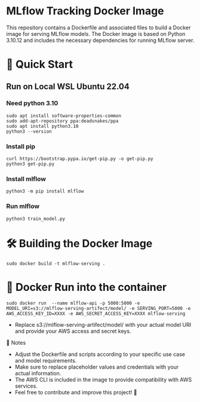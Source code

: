 # MLflow Tracking Docker Image
This repository contains a Dockerfile and associated files to build a Docker image for serving MLflow models. The Docker image is based on Python 3.10.12 and includes the necessary dependencies for running MLflow server.
# 🚀 Quick Start
## Run on Local WSL Ubuntu 22.04

### Need python 3.10
```sudo apt update
sudo apt install software-properties-common
sudo add-apt-repository ppa:deadsnakes/ppa
sudo apt install python3.10
python3 --version
```
### Install pip
```
curl https://bootstrap.pypa.io/get-pip.py -o get-pip.py
python3 get-pip.py
```
### Install mlflow 
```
python3 -m pip install mlflow
```
### Run mlflow
```
python3 train_model.py
```

# 🛠️ Building the Docker Image
```
sudo docker build -t mlflow-serving .
```
# 🐳 Docker Run into the container
```
sudo docker run  --name mlflow-api -p 5000:5000 -e MODEL_URI=s3://mlflow-serving-artifect/model/ -e SERVING_PORT=5000 -e  AWS_ACCESS_KEY_ID=XXXX -e AWS_SECRET_ACCESS_KEY=XXXX mlflow-serving
```
* Replace s3://mlflow-serving-artifect/model/ with your actual model URI and provide your AWS access and secret keys.

📝 Notes
* Adjust the Dockerfile and scripts according to your specific use case and model requirements.
* Make sure to replace placeholder values and credentials with your actual information.
* The AWS CLI is included in the image to provide compatibility with AWS services.
* Feel free to contribute and improve this project! 🌟
